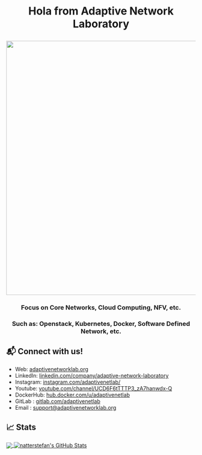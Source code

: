 # <p align="center"> Hola from Adaptive Network Laboratory </p>
<p align="center"> <img src="https://raw.githubusercontent.com/adaptivenetlab/vuefix/master/src/views/Home/jumbotron5-logo.gif?token=ASSOITYHZ7M6RY7QQ7QPU3LBKIHFS" height="674" width="649" /> </a>
<h3 align="center">Focus on Core Networks, Cloud Computing, NFV, etc.</h3>
<h3 align="center">Such as: Openstack, Kubernetes, Docker, Software Defined Network, etc.</h3>

##

## 📬 Connect with us!

- Web: [adaptivenetworklab.org][1]
- LinkedIn: [linkedin.com/company/adaptive-network-laboratory][2]
- Instagram: [instagram.com/adaptivenetlab/][3]
- Youtube: [youtube.com/channel/UCD6F6tTTTP3_zA7hanwdx-Q][4]
- DockerHub: [hub.docker.com/u/adaptivenetlab][5]
- GitLab : [gitlab.com/adaptivenetlab][6]
- Email : support@adaptivenetworklab.org

## &#x1f4c8; Stats

<a href="https://github.com/adaptivenetlab/adaptivenetlab">
  <img align="center" src="https://github-readme-stats.vercel.app/api/top-langs/?username=adaptivenetlab&hide=java,html&title_color=000000&text_color=000000" />
</a>

<a href="https://github.com/adaptivenetlab/adaptivenetlab">
  <img align="center" src="https://github-readme-stats.vercel.app/api?username=adaptivenetlab&show_icons=true&line_height=27&count_private=true&title_color=000000&text_color=000000&icon_color=FAC051" alt="natterstefan's GitHub Stats" />
</a>

[1]: https://adaptivenetworklab.org
[2]: https://www.linkedin.com/company/adaptive-network-laboratory
[3]: https://www.instagram.com/adaptivenetlab/
[4]: https://www.youtube.com/channel/UCD6F6tTTTP3_zA7hanwdx-Q
[5]: https://hub.docker.com/u/adaptivenetlab
[6]: https://gitlab.com/adaptivenetlab
